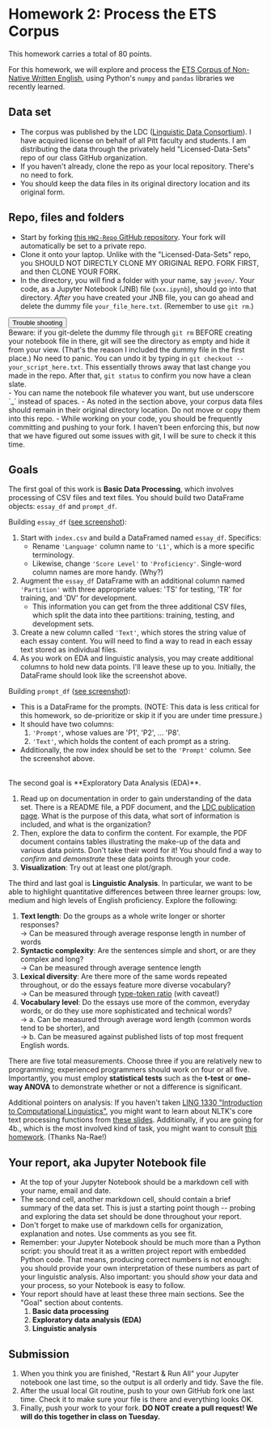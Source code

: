 # Homework 2: Process the ETS Corpus
This homework carries a total of 80 points.

For this homework, we will explore and process the [ETS Corpus of Non-Native Written English](https://catalog.ldc.upenn.edu/LDC2014T06), using Python's `numpy` and `pandas` libraries we recently learned.

## Data set
- The corpus was published by the LDC ([Linguistic Data Consortium](https://www.ldc.upenn.edu/)). I have acquired license on behalf of all Pitt faculty and students. I am distributing the data through the privately held "Licensed-Data-Sets" repo of our class GitHub organization.
- If you haven't already, clone the repo as your local repository. There's no need to fork.
- You should keep the data files in its original directory location and its original form.

## Repo, files and folders
- Start by forking [this `HW2-Repo` GitHub repository](https://github.com/Data-Science-for-Linguists-2020/HW2-Repo). Your fork will automatically be set to a private repo.
- Clone it onto your laptop. Unlike with the "Licensed-Data-Sets" repo, you SHOULD NOT DIRECTLY CLONE MY ORIGINAL REPO. FORK FIRST, and then CLONE YOUR FORK.
- In the directory, you will find a folder with your name, say `jevon/`. Your code, as a Jupyter Notebook (JNB) file (`xxx.ipynb`), should go into that directory. *After* you have created your JNB file, you can go ahead and delete the dummy file `your_file_here.txt`. (Remember to use `git rm`.)
<input type="button" class="button" onclick="return toggleMe('ts1')" value="Trouble shooting" >
<div class="hint" id="ts1">
Beware: if you git-delete the dummy file through <code>git rm</code> BEFORE creating your notebook file in there, git will see the directory as empty and hide it from your view. (That's the reason I included the dummy file in the first place.) No need to panic. You can undo it by typing in <code>git checkout -- your_script_here.txt</code>. This essentially throws away that last change you made in the repo. After that, <code>git status</code> to confirm you now have a clean slate.
</div>  
- You can name the notebook file whatever you want, but use underscore `_` instead of spaces.
- As noted in the section above, your corpus data files should remain in their original directory location. Do not move or copy them into this repo.
<!-- - The repo is already configured, via the .gitignore file in the root, to ignore your Jupyter checkpoint directory .ipynb_checkpoints. -->
- While working on your code, you should be frequently committing and pushing to your fork. I haven't been enforcing this, but now that we have figured out some issues with git, I will be sure to check it this time.

## Goals
The first goal of this work is **Basic Data Processing**, which involves processing of CSV files and text files. You should build two DataFrame objects: `essay_df` and `prompt_df`.

Building `essay_df` ([see screenshot](https://github.com/Data-Science-for-Linguists-2020/Home/blob/master/etc/hw2_df1.png)):

1. Start with `index.csv` and build a DataFramed named `essay_df`. Specifics:
	- Rename `'Language'` column name to `'L1'`, which is a more specific terminology.
    - Likewise, change `'Score Level'` to `'Proficiency'`. Single-word column names are more handy. (Why?)
1. Augment the `essay_df` DataFrame with an additional column named `'Partition'` with three appropriate values: 'TS' for testing, 'TR' for training, and 'DV' for development.
	- This information you can get from the three additional CSV files, which split the data into thee partitions: training, testing, and development sets.
1. Create a new column called `'Text'`, which stores the string value of each essay content. You will need to find a way to read in each essay text stored as individual files.
1. As you work on EDA and linguistic analysis, you may create additional columns to hold new data points. I'll leave these up to you. Initially, the DataFrame should look like the screenshot above.

Building `prompt_df` ([see screenshot](https://github.com/Data-Science-for-Linguists-2020/Home/blob/master/etc/hw2_df2.png)):

- This is a DataFrame for the prompts. (NOTE: This data is less critical for this homework, so de-prioritize or skip it if you are under time pressure.)
- It should have two columns:
   1. `'Prompt'`, whose values are 'P1', 'P2', ... 'P8'.
   1. `'Text'`, which holds the content of each prompt as a string.
- Additionally, the row index should be set to the `'Prompt'` column. See the screenshot above.

<br>
The second goal is **Exploratory Data Analysis (EDA)**.

1. Read up on documentation in order to gain understanding of the data set. There is a README file, a PDF document, and the [LDC publication page](https://catalog.ldc.upenn.edu/LDC2014T06). What is the purpose of this data, what sort of information is included, and what is the organization?
1. Then, explore the data to confirm the content. For example, the PDF document contains tables illustrating the make-up of the data and various data points. Don't take their word for it! You should find a way to _confirm_ and _demonstrate_ these data points through your code.
1. **Visualization**: Try out at least one plot/graph.

The third and last goal is **Linguistic Analysis**. In particular, we want to be able to highlight quantitative differences between three learner groups: low, medium and high levels of English proficiency. Explore the following:

1. **Text length**: Do the groups as a whole write longer or shorter responses? <br>
   → Can be measured through average response length in number of words
1. **Syntactic complexity**: Are the sentences simple and short, or are they complex and long? <br>
   → Can be measured through average sentence length
1. **Lexical diversity**: Are there more of the same words repeated throughout, or do the essays feature more diverse vocabulary? <br>
   → Can be measured through [type-token ratio](http://www.lexically.net/downloads/version5/HTML/index.html?type_token_ratio_proc.htm) (with caveat!)
1. **Vocabulary level**: Do the essays use more of the common, everyday words, or do they use more sophisticated and technical words? <br>
   → a. Can be measured through average word length (common words tend to be shorter), and <br>
   → b. Can be measured against published lists of top most frequent English words.

There are five total measurements. Choose three if you are relatively new to programming; experienced programmers should work on four or all five. Importantly, you must employ **statistical tests** such as the **t-test** or **one-way ANOVA** to demonstrate whether or not a difference is significant.

Additional pointers on analysis: If you haven't taken [LING 1330 "Introduction to Computational Linguistics"](http://www.pitt.edu/~naraehan/ling1330/schedule.html), you might want to learn about NLTK's core text processing functions from [these slides](http://www.pitt.edu/~naraehan/ling1330/Lecture8.pdf). Additionally, if you are going for 4b., which is the most involved kind of task, you might want to consult [this homework](http://www.pitt.edu/~naraehan/ling1330/hw3.html). (Thanks Na-Rae!)




## Your report, aka Jupyter Notebook file

- At the top of your Jupyter Notebook should be a markdown cell with your name, email and date.
- The second cell, another markdown cell, should contain a brief summary of the data set. This is just a starting point though -- probing and exploring the data set should be done throughout your report.
- Don't forget to make use of markdown cells for organization, explanation and notes. Use comments as you see fit.
- Remember: your Jupyter Notebook should be much more than a Python script: you should treat it as a written project report with embedded Python code. That means, producing correct numbers is not enough: you should provide your own interpretation of these numbers as part of your linguistic analysis. Also important: you should _show_ your data and your process, so your Notebook is easy to follow.
- Your report should have at least these three main sections. See the "Goal" section about contents.
   1. **Basic data processing**
   1. **Exploratory data analysis (EDA)**
   1. **Linguistic analysis**


## Submission

1. When you think you are finished, "Restart & Run All" your Jupyter notebook one last time, so the output is all orderly and tidy. Save the file.
1. After the usual local Git routine, push to your own GitHub fork one last time. Check it to make sure your file is there and everything looks OK.
1. Finally, push your work to your fork. **DO NOT create a pull request! We will do this together in class on Tuesday.**
